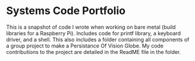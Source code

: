 # Systems Code Portfolio
This is a snapshot of code I wrote when working on bare metal (build libraries for a Raspberry Pi). Includes code for printf library, a keyboard driver, and a shell. This also includes a folder containing all components of a group project to make a Persistance Of Vision Globe. My code contributions to the project are detailed in the ReadME file in the folder.
